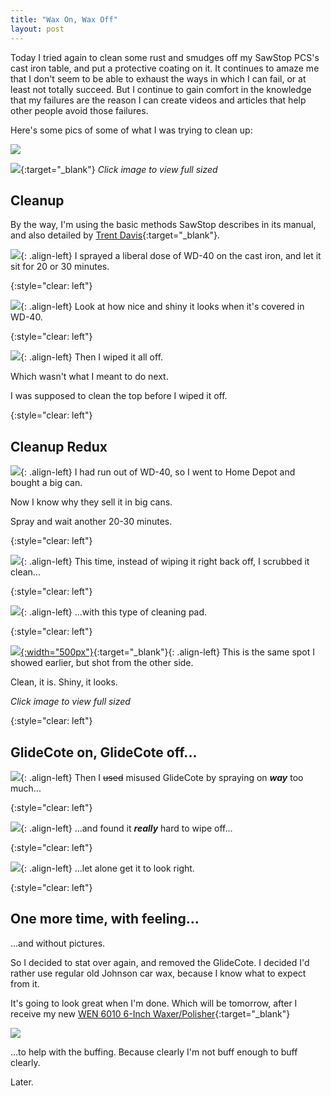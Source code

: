 ```yaml
---
title: "Wax On, Wax Off"
layout: post
---
```

Today I tried again to clean some rust and smudges off my SawStop PCS's cast iron table, and put a protective coating on it. It continues to amaze me that I don't seem to be able to exhaust the ways in which I can fail, or at least not totally succeed. But I continue to gain comfort in the knowledge that my failures are the reason I can create videos and articles that help other people avoid those failures.

Here's some pics of some of what I was trying to clean up:

![](/assets/images-posts/2019-04-09.1.02.jpg)

[![](/assets/images-posts/2019-04-09.1.01.jpg)](/assets/images-posts/2019-04-09.1.01.jpg){:target="_blank"}
*Click image to view full sized*

## Cleanup

By the way, I'm using the basic methods SawStop describes in its manual, and also detailed by [Trent Davis](https://www.trentdavis.net/2017/06/13/tool-maintenance-protecting-cast-iron-tabletop/){:target="_blank"}.

![](/assets/images-posts/2019-04-09.1.03.jpg){: .align-left}
I sprayed a liberal dose of WD-40 on the cast iron, and let it sit for 20 or 30 minutes.

{:style="clear: left"}

![](/assets/images-posts/2019-04-09.1.04.jpg){: .align-left}
Look at how nice and shiny it looks when it's covered in WD-40.

{:style="clear: left"}

![](/assets/images-posts/2019-04-09.1.05.jpg){: .align-left}
Then I wiped it all off.

Which wasn't what I meant to do next.

I was supposed to clean the top before I wiped it off.

{:style="clear: left"}

## Cleanup Redux

![](/assets/images-posts/2019-04-09.1.06.jpg){: .align-left}
I had run out of WD-40, so I went to Home Depot and bought a big can.

Now I know why they sell it in big cans.

Spray and wait another 20-30 minutes.

{:style="clear: left"}

![](/assets/images-posts/2019-04-09.1.08.jpg){: .align-left}
This time, instead of wiping it right back off, I scrubbed it clean...

{:style="clear: left"}

![](/assets/images-posts/2019-04-09.1.07.jpg){: .align-left}
...with this type of cleaning pad.

{:style="clear: left"}

[![](/assets/images-posts/2019-04-09.1.09.jpg){:width="500px"}](/assets/images-posts/2019-04-09.1.09.jpg){:target="_blank"}{: .align-left}
This is the same spot I showed earlier, but shot from the other side.

Clean, it is. Shiny, it looks.

*Click image to view full sized*

{:style="clear: left"}

## GlideCote on, GlideCote off...

![](/assets/images-posts/2019-04-09.1.10.jpg){: .align-left}
Then I ~~used~~ misused GlideCote by spraying on ***way*** too much...

{:style="clear: left"}

![](/assets/images-posts/2019-04-09.1.11.jpg){: .align-left}
...and found it ***really*** hard to wipe off...

{:style="clear: left"}

![](/assets/images-posts/2019-04-09.1.12.jpg){: .align-left}
...let alone get it to look right.

{:style="clear: left"}

## One more time, with feeling...

...and without pictures.

So I decided to stat over again, and removed the GlideCote. I decided I'd rather use regular old Johnson car wax, because I know what to expect from it.

It's going to look great when I'm done. Which will be tomorrow, after I receive my new [WEN 6010 6-Inch Waxer/Polisher](https://amzn.to/2Up0Kni){:target="_blank"}

<a href="https://www.amazon.com/gp/product/B0000AXOHT/ref=as_li_ss_il?ie=UTF8&psc=1&linkCode=li2&tag=thenewbiewood-20&linkId=d73ce8c10fd9d8c72eb2e316582dc9d3&language=en_US" target="_blank"><img border="0" src="//ws-na.amazon-adsystem.com/widgets/q?_encoding=UTF8&ASIN=B0000AXOHT&Format=_SL160_&ID=AsinImage&MarketPlace=US&ServiceVersion=20070822&WS=1&tag=thenewbiewood-20&language=en_US" ></a><img src="https://ir-na.amazon-adsystem.com/e/ir?t=thenewbiewood-20&language=en_US&l=li2&o=1&a=B0000AXOHT" width="1" height="1" border="0" alt="" style="border:none !important; margin:0px !important;" />

...to help with the buffing. Because clearly I'm not buff enough to buff clearly.

Later.